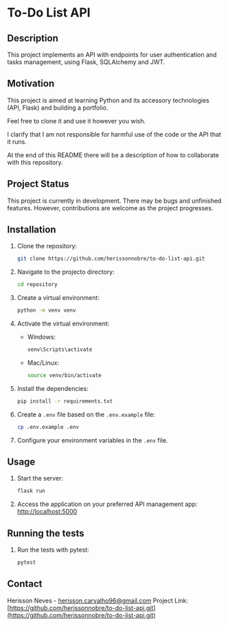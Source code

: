 # To-Do List API

## Description

This project implements an API with endpoints for user authentication and tasks management, using Flask, SQLAlchemy and
JWT.

## Motivation

This project is aimed at learning Python and its accessory technologies (API, Flask) and building a portfolio.

Feel free to clone it and use it however you wish.

I clarify that I am not responsible for harmful use of the code or the API that it runs.

At the end of this README there will be a description of how to collaborate with this repository.

## Project Status

This project is currently in development. There may be bugs and unfinished features. However, contributions are welcome
as the project progresses.

## Installation

1. Clone the repository:
    ```sh
    git clone https://github.com/herissonnobre/to-do-list-api.git
    ```

2. Navigate to the projecto directory:
    ```sh
    cd repository
    ```

3. Create a virtual environment:
    ```sh
    python -m venv venv
    ```

4. Activate the virtual environment:
    - Windows:
        ```sh
        venv\Scripts\activate
        ```
    - Mac/Linux:
        ```sh
        source venv/bin/activate
        ```

5. Install the dependencies:
    ```sh
    pip install -r requirements.txt
    ```

6. Create a `.env` file based on the `.env.example` file:
    ```sh
    cp .env.example .env
    ```

7. Configure your environment variables in the `.env` file.

## Usage

1. Start the server:
    ```sh
    flask run
    ```

2. Access the application on your preferred API management app:
   [http://localhost:5000](http://localhost:5000)

## Running the tests

1. Run the tests with pytest:
    ```sh
    pytest
    ```

## Contact

Herisson Neves - [herisson.carvalho96@gmail.com](mailto:herisson.carvalho96@gmail.com)
Project Link: [https://github.com/herissonnobre/to-do-list-api.git](https://github.com/herissonnobre/to-do-list-api.git)